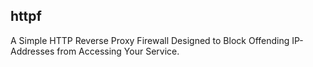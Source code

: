 httpf
-----

A Simple HTTP Reverse Proxy Firewall Designed to Block Offending
IP-Addresses from Accessing Your Service.
